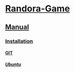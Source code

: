 # [Randora-Game](/README.md)

## [Manual](/manual/README.md)

### [Installation](/manual/installation/README.md)

#### [GIT](/manual/installation/derelict/README.md)

##### [Ubuntu](/manual/installation/derelict/ubuntu/README.md)
